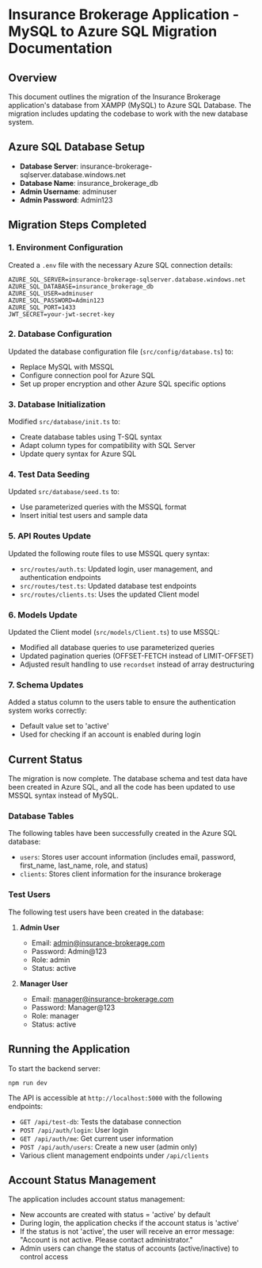 # Insurance Brokerage Application - MySQL to Azure SQL Migration Documentation

## Overview

This document outlines the migration of the Insurance Brokerage application's database from XAMPP (MySQL) to Azure SQL Database. The migration includes updating the codebase to work with the new database system.

## Azure SQL Database Setup

- **Database Server**: insurance-brokerage-sqlserver.database.windows.net
- **Database Name**: insurance_brokerage_db
- **Admin Username**: adminuser
- **Admin Password**: Admin123

## Migration Steps Completed

### 1. Environment Configuration

Created a `.env` file with the necessary Azure SQL connection details:

```
AZURE_SQL_SERVER=insurance-brokerage-sqlserver.database.windows.net
AZURE_SQL_DATABASE=insurance_brokerage_db
AZURE_SQL_USER=adminuser
AZURE_SQL_PASSWORD=Admin123
AZURE_SQL_PORT=1433
JWT_SECRET=your-jwt-secret-key
```

### 2. Database Configuration

Updated the database configuration file (`src/config/database.ts`) to:
- Replace MySQL with MSSQL
- Configure connection pool for Azure SQL
- Set up proper encryption and other Azure SQL specific options

### 3. Database Initialization

Modified `src/database/init.ts` to:
- Create database tables using T-SQL syntax
- Adapt column types for compatibility with SQL Server
- Update query syntax for Azure SQL

### 4. Test Data Seeding

Updated `src/database/seed.ts` to:
- Use parameterized queries with the MSSQL format
- Insert initial test users and sample data

### 5. API Routes Update

Updated the following route files to use MSSQL query syntax:
- `src/routes/auth.ts`: Updated login, user management, and authentication endpoints
- `src/routes/test.ts`: Updated database test endpoints
- `src/routes/clients.ts`: Uses the updated Client model

### 6. Models Update

Updated the Client model (`src/models/Client.ts`) to use MSSQL:
- Modified all database queries to use parameterized queries
- Updated pagination queries (OFFSET-FETCH instead of LIMIT-OFFSET)
- Adjusted result handling to use `recordset` instead of array destructuring

### 7. Schema Updates

Added a status column to the users table to ensure the authentication system works correctly:
- Default value set to 'active'
- Used for checking if an account is enabled during login

## Current Status

The migration is now complete. The database schema and test data have been created in Azure SQL, and all the code has been updated to use MSSQL syntax instead of MySQL.

### Database Tables

The following tables have been successfully created in the Azure SQL database:
- `users`: Stores user account information (includes email, password, first_name, last_name, role, and status)
- `clients`: Stores client information for the insurance brokerage

### Test Users

The following test users have been created in the database:

1. **Admin User**
   - Email: admin@insurance-brokerage.com
   - Password: Admin@123
   - Role: admin
   - Status: active

2. **Manager User**
   - Email: manager@insurance-brokerage.com
   - Password: Manager@123
   - Role: manager
   - Status: active

## Running the Application

To start the backend server:
```
npm run dev
```

The API is accessible at `http://localhost:5000` with the following endpoints:
- `GET /api/test-db`: Tests the database connection
- `POST /api/auth/login`: User login
- `GET /api/auth/me`: Get current user information
- `POST /api/auth/users`: Create a new user (admin only)
- Various client management endpoints under `/api/clients`

## Account Status Management

The application includes account status management:
- New accounts are created with status = 'active' by default
- During login, the application checks if the account status is 'active'
- If the status is not 'active', the user will receive an error message: "Account is not active. Please contact administrator."
- Admin users can change the status of accounts (active/inactive) to control access 